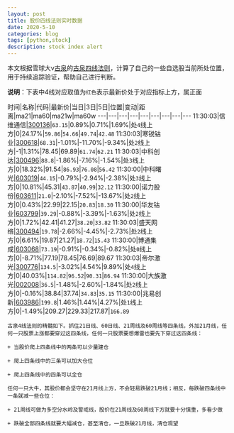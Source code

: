 ```yaml
---
layout: post
title: 股价四线法则实时数据
date: 2020-5-10
categories: blog
tags: [python,stock]
description: stock index alert
---
```



本文根据雪球大v[古泉](https://xueqiu.com/u/7148646888)的[古泉四线法则](https://xueqiu.com/7148646888/130498192)，计算了自己的一些自选股当前所处位置，用于持续追踪验证，帮助自己进行判断。

**说明**：下表中4线对应取值为`红色`表示最新价处于对应指标上方，属正面

时间|名称|代码|最新价|当日|3日|5日|位置|变动|距离|ma21|ma60|ma21w|ma60w
---|---|---|---|---|---|---|---|---
11:30:03|信维通信|[300136](https://xueqiu.com/S/SZ300136)|`63.15`|0.89%|0.71%|1.69%|处`4`线上方|0|24.17%|`59.86`|`54.66`|`49.74`|`42.48`
11:30:03|寒锐钴业|[300618](https://xueqiu.com/S/SZ300618)|`68.31`|-1.01%|-11.70%|-9.34%|处`2`线上方|-1|1.31%|78.45|69.89|`61.74`|`62.21`
11:30:03|中科创达|[300496](https://xueqiu.com/S/SZ300496)|`88.8`|-1.86%|-7.16%|-1.54%|处`3`线上方|0|18.32%|91.54|`86.93`|`76.08`|`56.42`
11:30:00|中科曙光|[603019](https://xueqiu.com/S/SH603019)|`44.15`|-0.79%|-2.94%|-2.38%|处`3`线上方|0|10.81%|45.31|`43.87`|`40.99`|`32.12`
11:30:00|诺力股份|[603611](https://xueqiu.com/S/SH603611)|`21.0`|-2.10%|-7.52%|-13.67%|处`2`线上方|0|0.43%|22.99|22.15|`20.83`|`18.30`
11:30:00|华友钴业|[603799](https://xueqiu.com/S/SH603799)|`39.29`|-0.88%|-3.39%|-1.63%|处`2`线上方|0|1.72%|42.41|41.27|`38.20`|`33.82`
11:30:03|盛天网络|[300494](https://xueqiu.com/S/SZ300494)|`19.78`|-2.66%|-4.45%|-2.73%|处`2`线上方|0|6.61%|19.87|21.27|`18.72`|`15.43`
11:30:00|博通集成|[603068](https://xueqiu.com/S/SH603068)|`73.19`|-0.91%|-0.34%|-0.82%|处`0`线上方|0|-8.71%|77.19|78.45|76.69|89.67
11:30:03|帝尔激光|[300776](https://xueqiu.com/S/SZ300776)|`134.5`|-3.02%|4.54%|9.89%|处`4`线上方|0|40.03%|`114.82`|`96.52`|`90.31`|`86.94`
11:30:00|大族激光|[002008](https://xueqiu.com/S/SZ002008)|`36.5`|-1.48%|-2.60%|-1.84%|处`2`线上方|0|-0.16%|38.84|37.74|`34.83`|`35.15`
11:30:00|兆易创新|[603986](https://xueqiu.com/S/SH603986)|`199.8`|1.46%|1.44%|4.27%|处`1`线上方|0|-1.49%|209.27|229.33|217.87|`166.89`

```
古泉4线法则的精髓如下。抓住21日线、60日线、21周线及60周线等四条线，外加21月线，任何一只股票上涨都要穿过这四条线，任何一只股票要想爆雷也要先下穿过这四条线：

+ 当股价爬上四条线中的两条可以少量建仓

+ 爬上四条线中的三条可以加大仓位

+ 爬上四条线中的四条可以全仓

任何一只大牛，其股价都会坚守在21月线上方，不会轻易跌破21月线；相反，每跌破四条线中一条就减一些仓位：

+ 21周线可做为多空分水岭及警戒线，股价在21周线及60周线下方就要十分慎重，多看少做

+ 跌破全部四条线就要大幅减仓，甚至清仓，一旦跌破21月线，清仓观望
```